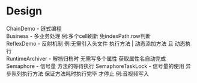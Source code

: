 # Design
ChainDemo           - 链式编程 <br>
Business            - 多业务处理 例:多个cell刷新 免indexPath.row判断 <br>
ReflexDemo          - 反射机制  例:无需引入头文件 执行方法 | 动态添加方法 且 动态执行 <br>
RuntimeArchiver     - 解挡归档时 无需写多个属性  获取属性名自动完成 <br>
Semaphore           - 信号量 方法的等待执行
SemaphoreTaskLock   - 信号量的使用 异步队列执行方法 保证方法耗时执行完毕 才停止 例:音视频写入
